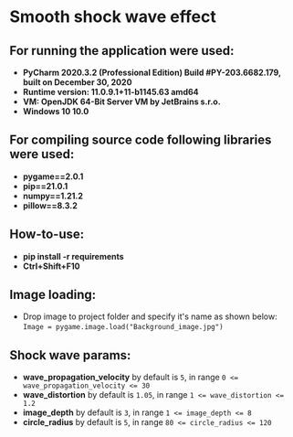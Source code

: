 # Smooth shock wave effect

## For running the application were used:
* __PyCharm 2020.3.2 (Professional Edition) Build #PY-203.6682.179, built on December 30, 2020__
* __Runtime version: 11.0.9.1+11-b1145.63 amd64__
* __VM: OpenJDK 64-Bit Server VM by JetBrains s.r.o.__
* __Windows 10 10.0__

## For compiling source code following libraries were used:
* __pygame==2.0.1__ 
* __pip==21.0.1__ 
* __numpy==1.21.2__
* __pillow==8.3.2__

## How-to-use:
* __pip install -r requirements__
* __Ctrl+Shift+F10__

## Image loading:
* Drop image to project folder and specify it's name as shown below: \
`Image = pygame.image.load("Background_image.jpg")`


## Shock wave params:

* __wave_propagation_velocity__ by default is `5`, in range `0 <= wave_propagation_velocity <= 30`
* __wave_distortion__ by default is `1.05`, in range `1 <= wave_distortion <= 1.2`
* __image_depth__ by default is `3`, in range `1 <= image_depth <= 8`
* __circle_radius__ by default is `5`, in range `80 <= circle_radius <= 120`
